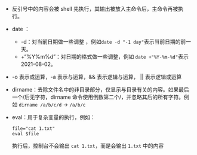 * 反引号中的内容会被 shell 先执行，其输出被放入主命令后，主命令再被执行。

* date ：

  * -d：对当前日期做一些调整 ，例如`date -d "-1 day"`表示当前日期的前一天。
  * +“%Y%m%d”：对日期的格式做一些调整，例如 `date +"%Y-%m-%d"`表示2021-08-02。

* -o 表示或运算，-a 表示与运算，&& 表示逻辑与运算， || 表示逻辑或运算

* dirname：去除文件名中的非目录部分，仅显示与目录有关的内容。如果最后一个/后无字符，dirname 命令使用倒数第二个/，并忽略其后的所有字符。例如 `dirname /a/b/c/d` -> `/a/b/c`

* eval：用于复杂变量的执行，例如：

  ```shell
  file="cat 1.txt"
  eval $file
  ```

  执行后，控制台不会输出 `cat 1.txt`，而是会输出 `1.txt` 中的内容